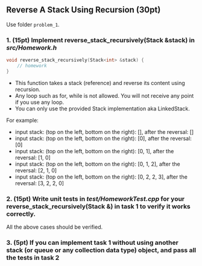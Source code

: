 ## Reverse A Stack Using Recursion (30pt)

Use folder ```problem_1```.

### 1. (15pt) Implement reverse_stack_recursively(Stack<int> &stack) in ***src/Homework.h***
```c++
void reverse_stack_recursively(Stack<int> &stack) {
    // homework
}
```

- This function takes a stack (reference) and reverse its content using recursion. 
- Any loop such as for, while is not allowed. You will not receive any point if you use any loop.
- You can only use the provided Stack implementation aka LinkedStack.

For example:

* input stack: (top on the left, bottom on the right): [], after the reversal: []
* input stack: (top on the left, bottom on the right): [0], after the reversal: [0]
* input stack: (top on the left, bottom on the right): [0, 1], after the reversal: [1, 0]
* input stack: (top on the left, bottom on the right): [0, 1, 2], after the reversal: [2, 1, 0]
* input stack: (top on the left, bottom on the right): [0, 2, 2, 3], after the reversal: [3, 2, 2, 0]


### 2. (15pt) Write unit tests in ***test/HomeworkTest.cpp*** for your reverse_stack_recursively(Stack<int> &) in task 1 to verify it works correctly.
All the above cases should be verified.
    
### 3. (5pt) If you can implement task 1 without using another stack (or queue or any collection data type) object, and pass all the tests in task 2
